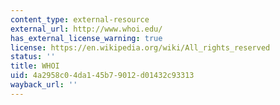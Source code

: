 ```yaml
---
content_type: external-resource
external_url: http://www.whoi.edu/
has_external_license_warning: true
license: https://en.wikipedia.org/wiki/All_rights_reserved
status: ''
title: WHOI
uid: 4a2958c0-4da1-45b7-9012-d01432c93313
wayback_url: ''
---
```

